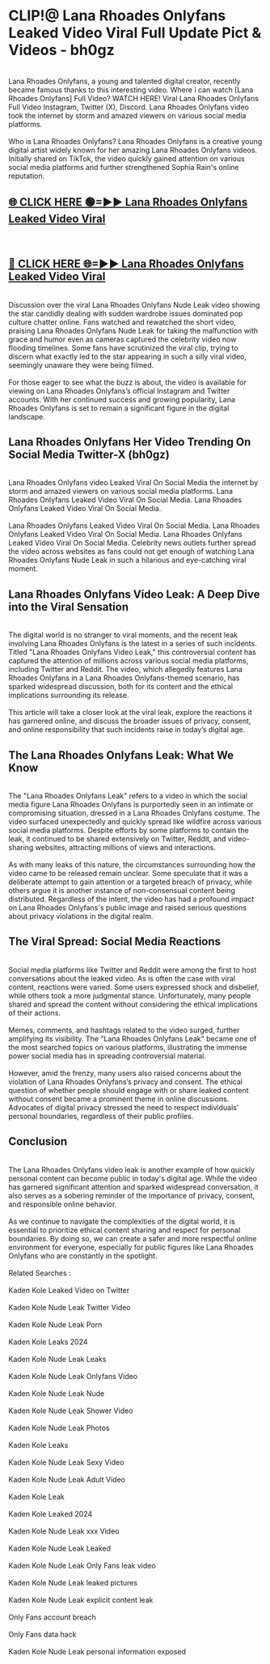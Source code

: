 # CLIP!@ Lana Rhoades Onlyfans Leaked Video Viral Full Update Pict & Videos - bh0gz
<br>
Lana Rhoades Onlyfans, a young and talented digital creator, recently became famous thanks to this interesting video. Where i can watch [Lana Rhoades Onlyfans] Full Video? WATCH HERE! Viral Lana Rhoades Onlyfans Full Video Instagram, Twitter (X), Discord. Lana Rhoades Onlyfans video took the internet by storm and amazed viewers on various social media platforms.
<br><br>
Who is Lana Rhoades Onlyfans? Lana Rhoades Onlyfans is a creative young digital artist widely known for her amazing Lana Rhoades Onlyfans videos. Initially shared on TikTok, the video quickly gained attention on various social media platforms and further strengthened Sophia Rain's online reputation.
<br>
<h2><a href="https://bestclip.site?title=Lana_Rhoades_Onlyfans">🌐 CLICK HERE 🟢=►► Lana Rhoades Onlyfans Leaked Video Viral</a></h2>
<br>
<h2><a href="https://bestclip.site?title=Lana_Rhoades_Onlyfans">🔴 CLICK HERE 🌐=►► Lana Rhoades Onlyfans Leaked Video Viral</a></h2>
<br>
Discussion over the viral Lana Rhoades Onlyfans Nude Leak video showing the star candidly dealing with sudden wardrobe issues dominated pop culture chatter online. Fans watched and rewatched the short video, praising Lana Rhoades Onlyfans Nude Leak for taking the malfunction with grace and humor even as cameras captured the celebrity video now flooding timelines. Some fans have scrutinized the viral clip, trying to discern what exactly led to the star appearing in such a silly viral video, seemingly unaware they were being filmed.
<br><br>
For those eager to see what the buzz is about, the video is available for viewing on Lana Rhoades Onlyfans’s official Instagram and Twitter accounts. With her continued success and growing popularity, Lana Rhoades Onlyfans is set to remain a significant figure in the digital landscape.
<br>
<h2>Lana Rhoades Onlyfans Her Video Trending On Social Media Twitter-X (bh0gz)</h2>
<br>
Lana Rhoades Onlyfans video Leaked Viral On Social Media the internet by storm and amazed viewers on various social media platforms. Lana Rhoades Onlyfans Leaked Video Viral On Social Media. Lana Rhoades Onlyfans Leaked Video Viral On Social Media.
<br><br>
Lana Rhoades Onlyfans Leaked Video Viral On Social Media. Lana Rhoades Onlyfans Leaked Video Viral On Social Media. Lana Rhoades Onlyfans Leaked Video Viral On Social Media. Celebrity news outlets further spread the video across websites as fans could not get enough of watching Lana Rhoades Onlyfans Nude Leak in such a hilarious and eye-catching viral moment.
<br>
<h2>Lana Rhoades Onlyfans Video Leak: A Deep Dive into the Viral Sensation</h2>
<br>
The digital world is no stranger to viral moments, and the recent leak involving Lana Rhoades Onlyfans is the latest in a series of such incidents. Titled "Lana Rhoades Onlyfans Video Leak," this controversial content has captured the attention of millions across various social media platforms, including Twitter and Reddit. The video, which allegedly features Lana Rhoades Onlyfans in a Lana Rhoades Onlyfans-themed scenario, has sparked widespread discussion, both for its content and the ethical implications surrounding its release.
<br><br>
This article will take a closer look at the viral leak, explore the reactions it has garnered online, and discuss the broader issues of privacy, consent, and online responsibility that such incidents raise in today’s digital age.
<br>
<h2>The Lana Rhoades Onlyfans Leak: What We Know</h2>
<br>
The "Lana Rhoades Onlyfans Leak" refers to a video in which the social media figure Lana Rhoades Onlyfans is purportedly seen in an intimate or compromising situation, dressed in a Lana Rhoades Onlyfans costume. The video surfaced unexpectedly and quickly spread like wildfire across various social media platforms. Despite efforts by some platforms to contain the leak, it continued to be shared extensively on Twitter, Reddit, and video-sharing websites, attracting millions of views and interactions.
<br><br>
As with many leaks of this nature, the circumstances surrounding how the video came to be released remain unclear. Some speculate that it was a deliberate attempt to gain attention or a targeted breach of privacy, while others argue it is another instance of non-consensual content being distributed. Regardless of the intent, the video has had a profound impact on Lana Rhoades Onlyfans's public image and raised serious questions about privacy violations in the digital realm.
<br>
<h2>The Viral Spread: Social Media Reactions</h2>
<br>
Social media platforms like Twitter and Reddit were among the first to host conversations about the leaked video. As is often the case with viral content, reactions were varied. Some users expressed shock and disbelief, while others took a more judgmental stance. Unfortunately, many people shared and spread the content without considering the ethical implications of their actions.
<br><br>
Memes, comments, and hashtags related to the video surged, further amplifying its visibility. The "Lana Rhoades Onlyfans Leak" became one of the most searched topics on various platforms, illustrating the immense power social media has in spreading controversial material.
<br><br>
However, amid the frenzy, many users also raised concerns about the violation of Lana Rhoades Onlyfans’s privacy and consent. The ethical question of whether people should engage with or share leaked content without consent became a prominent theme in online discussions. Advocates of digital privacy stressed the need to respect individuals' personal boundaries, regardless of their public profiles.
<br>
<h2>Conclusion</h2>
<br>
The Lana Rhoades Onlyfans video leak is another example of how quickly personal content can become public in today's digital age. While the video has garnered significant attention and sparked widespread conversation, it also serves as a sobering reminder of the importance of privacy, consent, and responsible online behavior.
<br><br>
As we continue to navigate the complexities of the digital world, it is essential to prioritize ethical content sharing and respect for personal boundaries. By doing so, we can create a safer and more respectful online environment for everyone, especially for public figures like Lana Rhoades Onlyfans who are constantly in the spotlight.
<br><br>
Related Searches :
<br><br>
Kaden Kole Leaked Video on Twitter
<br><br>
Kaden Kole Nude Leak Twitter Video
<br><br>
Kaden Kole Nude Leak Porn
<br><br>
Kaden Kole Leaks 2024
<br><br>
Kaden Kole Nude Leak Leaks
<br><br>
Kaden Kole Nude Leak Onlyfans Video
<br><br>
Kaden Kole Nude Leak Nude
<br><br>
Kaden Kole Nude Leak Shower Video
<br><br>
Kaden Kole Nude Leak Photos
<br><br>
Kaden Kole Leaks
<br><br>
Kaden Kole Nude Leak Sexy Video
<br><br>
Kaden Kole Nude Leak Adult Video
<br><br>
Kaden Kole Leak
<br><br>
Kaden Kole Leaked 2024
<br><br>
Kaden Kole Nude Leak xxx Video
<br><br>
Kaden Kole Nude Leak Leaked
<br><br>
Kaden Kole Nude Leak Only Fans leak video
<br><br>
Kaden Kole Nude Leak leaked pictures
<br><br>
Kaden Kole Nude Leak explicit content leak
<br><br>
Only Fans account breach
<br><br>
Only Fans data hack
<br><br>
Kaden Kole Nude Leak personal information exposed